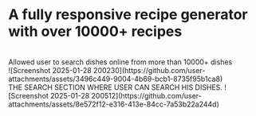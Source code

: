 # A fully responsive recipe generator with over 10000+ recipes 
</br>
Allowed user to search dishes online from more than 10000+ dishes
</br>
![Screenshot 2025-01-28 200230](https://github.com/user-attachments/assets/3496c449-9004-4b69-bcb1-8735f95b1ca8)
</br>
THE SEARCH SECTION WHERE USER CAN SEARCH HIS DISHES.
![Screenshot 2025-01-28 200512](https://github.com/user-attachments/assets/8e572f12-e316-413e-84cc-7a53b22a244d)

